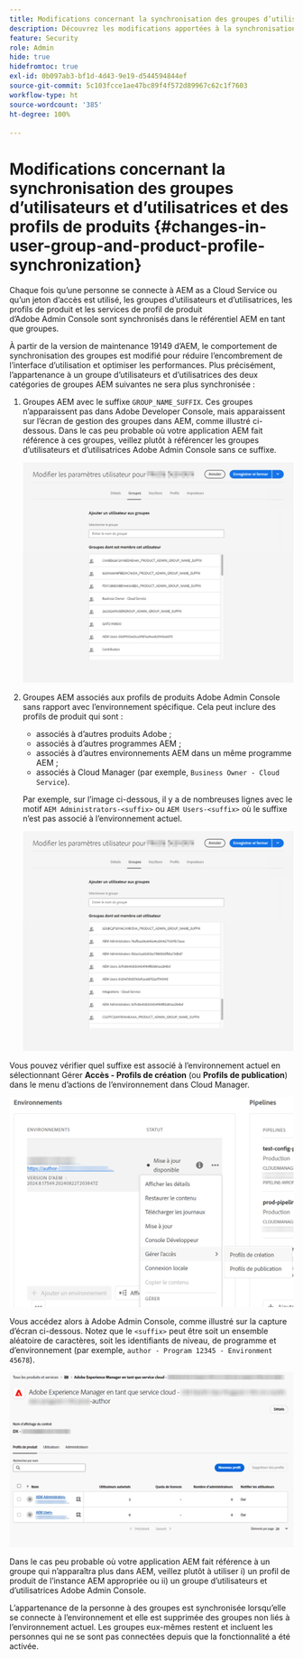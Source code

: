 ```yaml
---
title: Modifications concernant la synchronisation des groupes d’utilisateurs et d’utilisatrices et des profils de produits
description: Découvrez les modifications apportées à la synchronisation des groupes d’utilisateurs et d’utilisatrices et des profils de produits dans AEM as a Cloud Service.
feature: Security
role: Admin
hide: true
hidefromtoc: true
exl-id: 0b097ab3-bf1d-4d43-9e19-d544594844ef
source-git-commit: 5c103fcce1ae47bc89f4f572d89967c62c1f7603
workflow-type: ht
source-wordcount: '385'
ht-degree: 100%

---
```


# Modifications concernant la synchronisation des groupes d’utilisateurs et d’utilisatrices et des profils de produits {#changes-in-user-group-and-product-profile-synchronization}

Chaque fois qu’une personne se connecte à AEM as a Cloud Service ou qu’un jeton d’accès est utilisé, les groupes d’utilisateurs et d’utilisatrices, les profils de produit et les services de profil de produit d’Adobe Admin Console sont synchronisés dans le référentiel AEM en tant que groupes.

À partir de la version de maintenance 19149 d’AEM, le comportement de synchronisation des groupes est modifié pour réduire l’encombrement de l’interface d’utilisation et optimiser les performances. Plus précisément, l’appartenance à un groupe d’utilisateurs et d’utilisatrices des deux catégories de groupes AEM suivantes ne sera plus synchronisée :

1. Groupes AEM avec le suffixe `GROUP_NAME_SUFFIX`. Ces groupes n’apparaissent pas dans Adobe Developer Console, mais apparaissent sur l’écran de gestion des groupes dans AEM, comme illustré ci-dessous. Dans le cas peu probable où votre application AEM fait référence à ces groupes, veillez plutôt à référencer les groupes d’utilisateurs et d’utilisatrices Adobe Admin Console sans ce suffixe.

   ![Groupes supprimés 1](/help/security/assets/removed-groups-1.png)

1. Groupes AEM associés aux profils de produits Adobe Admin Console sans rapport avec l’environnement spécifique. Cela peut inclure des profils de produit qui sont :

   * associés à d’autres produits Adobe ;
   * associés à d’autres programmes AEM ;
   * associés à d’autres environnements AEM dans un même programme AEM ;
   * associés à Cloud Manager (par exemple, `Business Owner - Cloud Service`).

   Par exemple, sur l’image ci-dessous, il y a de nombreuses lignes avec le motif `AEM Administrators-<suffix>` ou `AEM Users-<suffix>` où le suffixe n’est pas associé à l’environnement actuel.

   ![Groupes supprimés 2](/help/security/assets/removed-groups-2.png)

Vous pouvez vérifier quel suffixe est associé à l’environnement actuel en sélectionnant Gérer **Accès - Profils de création** (ou **Profils de publication**) dans le menu d’actions de l’environnement dans Cloud Manager.

![Vérification des suffixes](/help/security/assets/suffix-check.png)

Vous accédez alors à Adobe Admin Console, comme illustré sur la capture d’écran ci-dessous. Notez que le `<suffix>` peut être soit un ensemble aléatoire de caractères, soit les identifiants de niveau, de programme et d’environnement (par exemple, `author - Program 12345 - Environment 45678`).

![Suffixes dans Admin Console](/help/security/assets/admin-console-profile-suffixes.png)

Dans le cas peu probable où votre application AEM fait référence à un groupe qui n’apparaîtra plus dans AEM, veillez plutôt à utiliser i) un profil de produit de l’instance AEM appropriée ou ii) un groupe d’utilisateurs et d’utilisatrices Adobe Admin Console.

L’appartenance de la personne à des groupes est synchronisée lorsqu’elle se connecte à l’environnement et elle est supprimée des groupes non liés à l’environnement actuel. Les groupes eux-mêmes restent et incluent les personnes qui ne se sont pas connectées depuis que la fonctionnalité a été activée.
